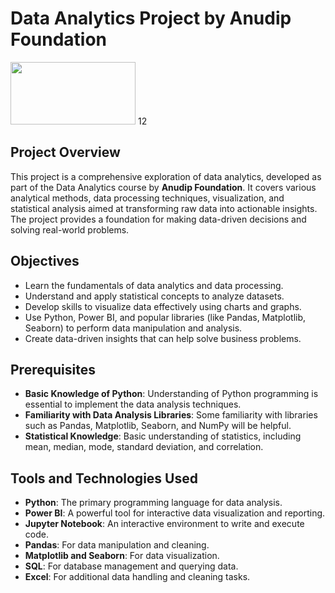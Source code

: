 # Data Analytics Project by Anudip Foundation  
 <img src="https://anudip.org/wp-content/uploads/2024/04/Anudip-transparent-Logo-1024x453.png.webp" width="200" height="100"/>
12

## Project Overview
This project is a comprehensive exploration of data analytics, developed as part of the Data Analytics course by **Anudip Foundation**. It covers various analytical methods, data processing techniques, visualization, and statistical analysis aimed at transforming raw data into actionable insights. The project provides a foundation for making data-driven decisions and solving real-world problems.

## Objectives
- Learn the fundamentals of data analytics and data processing.
- Understand and apply statistical concepts to analyze datasets.
- Develop skills to visualize data effectively using charts and graphs.
- Use Python, Power BI, and popular libraries (like Pandas, Matplotlib, Seaborn) to perform data manipulation and analysis.
- Create data-driven insights that can help solve business problems.

## Prerequisites
- **Basic Knowledge of Python**: Understanding of Python programming is essential to implement the data analysis techniques.
- **Familiarity with Data Analysis Libraries**: Some familiarity with libraries such as Pandas, Matplotlib, Seaborn, and NumPy will be helpful.
- **Statistical Knowledge**: Basic understanding of statistics, including mean, median, mode, standard deviation, and correlation.

## Tools and Technologies Used
- **Python**: The primary programming language for data analysis.
- **Power BI**: A powerful tool for interactive data visualization and reporting.
- **Jupyter Notebook**: An interactive environment to write and execute code.
- **Pandas**: For data manipulation and cleaning.
- **Matplotlib and Seaborn**: For data visualization.
- **SQL**: For database management and querying data.
- **Excel**: For additional data handling and cleaning tasks.
